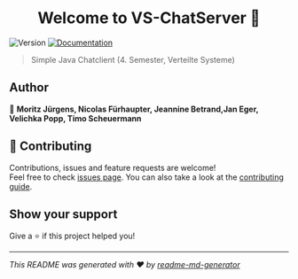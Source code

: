 <h1 align="center">Welcome to VS-ChatServer 👋</h1>
<p>
  <img alt="Version" src="https://img.shields.io/badge/version-0.2.1-blue.svg?cacheSeconds=2592000" />
  <a href="https://github.com/moritzjuergens/VS-ChatServer" target="_blank">
    <img alt="Documentation" src="https://img.shields.io/badge/documentation-yes-brightgreen.svg" />
  </a>
</p>

> Simple Java Chatclient (4. Semester, Verteilte Systeme)

## Author

👤 **Moritz Jürgens, Nicolas Fürhaupter, Jeannine Betrand,Jan Eger, Velichka Popp, Timo Scheuermann**


## 🤝 Contributing

Contributions, issues and feature requests are welcome!<br />Feel free to check [issues page](https://github.com/moritzjuergens/VS-ChatServer/issues). You can also take a look at the [contributing guide](https://github.com/moritzjuergens/VS-ChatServer/pulls).

## Show your support

Give a ⭐️ if this project helped you!

***
_This README was generated with ❤️ by [readme-md-generator](https://github.com/kefranabg/readme-md-generator)_